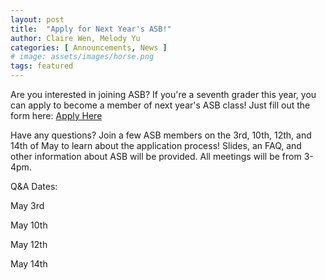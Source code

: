 ```yaml
---
layout: post
title:  "Apply for Next Year's ASB!"
author: Claire Wen, Melody Yu
categories: [ Announcements, News ]
# image: assets/images/horse.png
tags: featured
---
```


Are you interested in joining ASB? If you're a seventh grader this year, you can apply to become a member of next year's ASB class! Just fill out the form here: [Apply Here](https://forms.gle/PTnnPvbTyYWfMYAU6)  

Have any questions? Join a few ASB members on the 3rd, 10th, 12th, and 14th of May to learn about the application process! Slides, an FAQ, and other information about ASB will be provided. All meetings will be from 3-4pm.

Q&A Dates:  

May 3rd  

May 10th  

May 12th  

May 14th  
